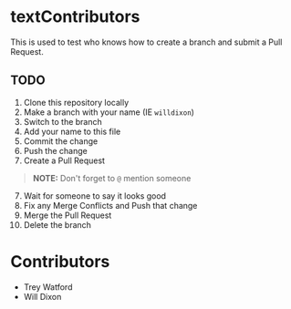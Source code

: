 # textContributors

This is used to test who knows how to create a branch and submit a Pull Request.

## TODO

1. Clone this repository locally
2. Make a branch with your name (IE `willdixon`)
3. Switch to the branch
3. Add your name to this file
4. Commit the change
5. Push the change
6. Create a Pull Request

>**NOTE:** Don't forget to `@` mention someone

7. Wait for someone to say it looks good
8. Fix any Merge Conflicts and Push that change
9. Merge the Pull Request
10. Delete the branch

# Contributors

* Trey Watford
* Will Dixon